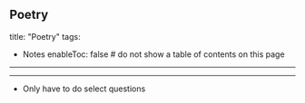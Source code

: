 Poetry
---
title: "Poetry"
tags:
- Notes
enableToc: false # do not show a table of contents on this page
---

__________________________________________________________________________________________________________

- Only have to do select questions


